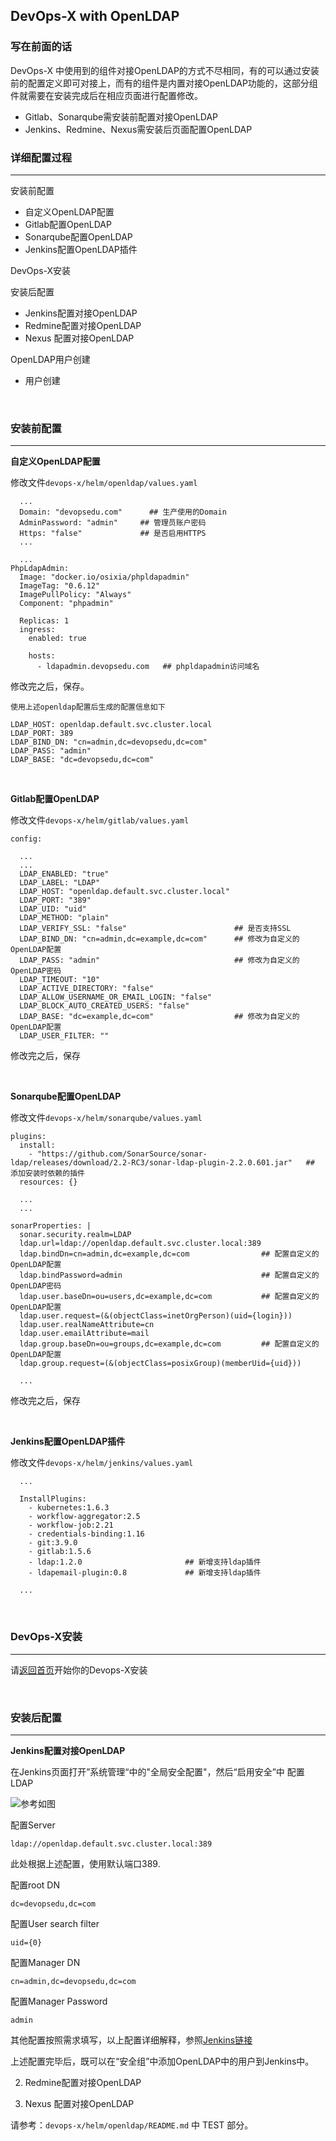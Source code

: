 ## DevOps-X with OpenLDAP

### 写在前面的话

DevOps-X 中使用到的组件对接OpenLDAP的方式不尽相同，有的可以通过安装前的配置定义即可对接上，而有的组件是内置对接OpenLDAP功能的，这部分组件就需要在安装完成后在相应页面进行配置修改。

* Gitlab、Sonarqube需安装前配置对接OpenLDAP
* Jenkins、Redmine、Nexus需安装后页面配置OpenLDAP

### 详细配置过程

--- 
安装前配置

* 自定义OpenLDAP配置
* Gitlab配置OpenLDAP
* Sonarqube配置OpenLDAP
* Jenkins配置OpenLDAP插件

DevOps-X安装

安装后配置

* Jenkins配置对接OpenLDAP
* Redmine配置对接OpenLDAP
* Nexus  配置对接OpenLDAP

OpenLDAP用户创建

* 用户创建

<br>

### 安装前配置
---

**自定义OpenLDAP配置**


修改文件`devops-x/helm/openldap/values.yaml`

```
  ...
  Domain: "devopsedu.com"      ## 生产使用的Domain
  AdminPassword: "admin"     ## 管理员账户密码
  Https: "false"             ## 是否启用HTTPS
  ...

  ...
PhpLdapAdmin:
  Image: "docker.io/osixia/phpldapadmin"
  ImageTag: "0.6.12"
  ImagePullPolicy: "Always"
  Component: "phpadmin"

  Replicas: 1
  ingress:
    enabled: true

    hosts:
      - ldapadmin.devopsedu.com   ## phpldapadmin访问域名
```

修改完之后，保存。

`使用上述openldap配置后生成的配置信息如下`

```
LDAP_HOST: openldap.default.svc.cluster.local
LDAP_PORT: 389
LDAP_BIND_DN: "cn=admin,dc=devopsedu,dc=com"
LDAP_PASS: "admin"
LDAP_BASE: "dc=devopsedu,dc=com"
```

<br>

**Gitlab配置OpenLDAP**

修改文件`devops-x/helm/gitlab/values.yaml`

```
config:
  
  ...
  ...
  LDAP_ENABLED: "true"
  LDAP_LABEL: "LDAP"
  LDAP_HOST: "openldap.default.svc.cluster.local"
  LDAP_PORT: "389"
  LDAP_UID: "uid"
  LDAP_METHOD: "plain"
  LDAP_VERIFY_SSL: "false"                        ## 是否支持SSL
  LDAP_BIND_DN: "cn=admin,dc=example,dc=com"      ## 修改为自定义的OpenLDAP配置 
  LDAP_PASS: "admin"                              ## 修改为自定义的OpenLDAP密码
  LDAP_TIMEOUT: "10"
  LDAP_ACTIVE_DIRECTORY: "false"
  LDAP_ALLOW_USERNAME_OR_EMAIL_LOGIN: "false"
  LDAP_BLOCK_AUTO_CREATED_USERS: "false"
  LDAP_BASE: "dc=example,dc=com"                  ## 修改为自定义的OpenLDAP配置
  LDAP_USER_FILTER: ""
```

修改完之后，保存

<br>

**Sonarqube配置OpenLDAP**

修改文件`devops-x/helm/sonarqube/values.yaml`

```
plugins:
  install: 
    - "https://github.com/SonarSource/sonar-ldap/releases/download/2.2-RC3/sonar-ldap-plugin-2.2.0.601.jar"   ## 添加安装时依赖的插件
  resources: {}

  ... 
  ...

sonarProperties: |
  sonar.security.realm=LDAP
  ldap.url=ldap://openldap.default.svc.cluster.local:389
  ldap.bindDn=cn=admin,dc=example,dc=com                ## 配置自定义的OpenLDAP配置
  ldap.bindPassword=admin                               ## 配置自定义的OpenLDAP密码
  ldap.user.baseDn=ou=users,dc=example,dc=com           ## 配置自定义的OpenLDAP配置
  ldap.user.request=(&(objectClass=inetOrgPerson)(uid={login}))
  ldap.user.realNameAttribute=cn
  ldap.user.emailAttribute=mail
  ldap.group.baseDn=ou=groups,dc=example,dc=com         ## 配置自定义的OpenLDAP配置
  ldap.group.request=(&(objectClass=posixGroup)(memberUid={uid}))

  ...
```

修改完之后，保存

<br>

**Jenkins配置OpenLDAP插件** 

修改文件`devops-x/helm/jenkins/values.yaml`

```
  ...  

  InstallPlugins:
    - kubernetes:1.6.3
    - workflow-aggregator:2.5
    - workflow-job:2.21
    - credentials-binding:1.16
    - git:3.9.0
    - gitlab:1.5.6
    - ldap:1.2.0                       ## 新增支持ldap插件
    - ldapemail-plugin:0.8             ## 新增支持ldap插件

  ...
```

<br>

### DevOps-X安装
---

请[返回首页](https://github.com/unixhot/devops-x)开始你的Devops-X安装

<br>

### 安装后配置
---

**Jenkins配置对接OpenLDAP**

在Jenkins页面打开”系统管理“中的"全局安全配置"，然后“启用安全”中 配置LDAP

![参考如图](https://github.com/DINNAS/devops-x/blob/master/docs/jenkins-ldap-config-01.png)

配置Server
```
ldap://openldap.default.svc.cluster.local:389
```
此处根据上述配置，使用默认端口389.

配置root DN
```
dc=devopsedu,dc=com
```

配置User search filter
```
uid={0}
```

配置Manager DN
```
cn=admin,dc=devopsedu,dc=com
```

配置Manager Password
```
admin
```

其他配置按照需求填写，以上配置详细解释，参照[Jenkins链接](https://wiki.jenkins.io/display/JENKINS/LDAP+Plugin)

上述配置完毕后，既可以在“安全组”中添加OpenLDAP中的用户到Jenkins中。

2. Redmine配置对接OpenLDAP


3. Nexus  配置对接OpenLDAP

请参考：`devops-x/helm/openldap/README.md` 中 TEST 部分。


